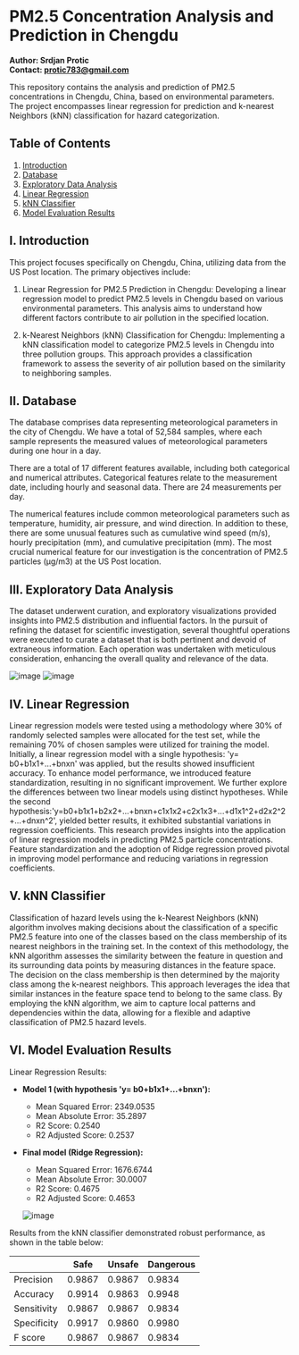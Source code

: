 # PM2.5 Concentration Analysis and Prediction in Chengdu

**Author: Srdjan Protic**  
**Contact: protic783@gmail.com**

This repository contains the analysis and prediction of PM2.5 concentrations in Chengdu, China, based on environmental parameters. The project encompasses linear regression for prediction and k-nearest Neighbors (kNN) classification for hazard categorization.

## Table of Contents

1. [Introduction](#i-introduction)
2. [Database](#ii-database)
3. [Exploratory Data Analysis](#iii-exploratory-data-analysis)
4. [Linear Regression](#iv-linear-regression)
5. [kNN Classifier](#v-knn-classifier)
6. [Model Evaluation Results](#vi-model-evaluation-results)

## I. Introduction

This project focuses specifically on Chengdu, China, utilizing data from the US Post location. The primary objectives include:

1. Linear Regression for PM2.5 Prediction in Chengdu: Developing a linear regression model to predict PM2.5 levels in Chengdu based on various environmental parameters. This analysis aims to understand how different factors contribute to air pollution in the specified location.

2. k-Nearest Neighbors (kNN) Classification for Chengdu: Implementing a kNN classification model to categorize PM2.5 levels in Chengdu into three pollution groups. This approach provides a classification framework to assess the severity of air pollution based on the similarity to neighboring samples.

## II. Database

The database comprises data representing meteorological parameters in the city of Chengdu. We have a total of 52,584 samples, where each sample represents the measured values of meteorological parameters during one hour in a day.

There are a total of 17 different features available, including both categorical and numerical attributes. Categorical features relate to the measurement date, including hourly and seasonal data. There are 24 measurements per day. 

The numerical features include common meteorological parameters such as temperature, humidity, air pressure, and wind direction. In addition to these, there are some unusual features such as cumulative wind speed (m/s), hourly precipitation (mm), and cumulative precipitation (mm). The most crucial numerical feature for our investigation is the concentration of PM2.5 particles (μg/m3) at the US Post location. 

## III. Exploratory Data Analysis

The dataset underwent curation, and exploratory visualizations provided insights into PM2.5 distribution and influential factors. In the pursuit of refining the dataset for scientific investigation, several thoughtful operations were executed to curate a dataset that is both pertinent and devoid of extraneous information. Each operation was undertaken with meticulous consideration, enhancing the overall quality and relevance of the data.

![image](https://github.com/srdjop/Analysis-and-prediction-of-PM2.5-concentration/assets/70009934/f9e83693-a25a-465b-a47d-b11ac6f660af)
![image](https://github.com/srdjop/Analysis-and-prediction-of-PM2.5-concentration/assets/70009934/bd4c73ac-825d-4d7c-9704-9a049a2b2ea2)

## IV. Linear Regression

Linear regression models were tested using a methodology where 30% of randomly selected samples were allocated for the test set,  while the remaining 70% of chosen samples were utilized for training the model.
Initially, a linear regression model with a single hypothesis: 'y= b0+b1x1+...+bnxn' was applied, but the results showed insufficient accuracy.
To enhance model performance, we introduced feature standardization, resulting in no significant improvement. 
We further explore the differences between two linear models using distinct hypotheses. While the second hypothesis:'y=b0+b1x1+b2x2+...+bnxn+c1x1x2+c2x1x3+...+d1x1^2+d2x2^2+...+dnxn^2', yielded better results, it exhibited substantial variations in regression coefficients.
This research provides insights into the application of linear regression models in predicting PM2.5 particle concentrations. Feature standardization and the adoption of Ridge regression proved pivotal in improving model performance and reducing variations in regression coefficients.

## V. kNN Classifier

Classification of hazard levels using the k-Nearest Neighbors (kNN) algorithm involves making decisions about the classification of a specific PM2.5 feature into one of the classes based on the class membership of its nearest neighbors in the training set. In the context of this methodology, the kNN algorithm assesses the similarity between the feature in question and its surrounding data points by measuring distances in the feature space. The decision on the class membership is then determined by the majority class among the k-nearest neighbors. 
This approach leverages the idea that similar instances in the feature space tend to belong to the same class. By employing the kNN algorithm, we aim to capture local patterns and dependencies within the data, allowing for a flexible and adaptive classification of PM2.5 hazard levels.

## VI. Model Evaluation Results

Linear Regression Results:

- **Model 1 (with hypothesis 'y= b0+b1x1+...+bnxn'):**
  - Mean Squared Error: 2349.0535
  - Mean Absolute Error: 35.2897
  - R2 Score: 0.2540
  - R2 Adjusted Score: 0.2537

- **Final model (Ridge Regression):**
  - Mean Squared Error: 1676.6744
  - Mean Absolute Error: 30.0007
  - R2 Score: 0.4675
  - R2 Adjusted Score: 0.4653

  ![image](https://github.com/srdjop/Analysis-and-prediction-of-PM2.5-concentration/assets/70009934/3570950c-5efe-40fc-aaf9-564b7b96f5c3)

Results from the kNN classifier demonstrated robust performance, as shown in the table below:

|           | Safe  | Unsafe | Dangerous |
|-----------|-------|--------|-----------|
| Precision | 0.9867| 0.9867 | 0.9834    |
| Accuracy  | 0.9914| 0.9863 | 0.9948    |
| Sensitivity| 0.9867| 0.9867 | 0.9834    |
| Specificity| 0.9917| 0.9860 | 0.9980    |
| F score   | 0.9867| 0.9867 | 0.9834    |

